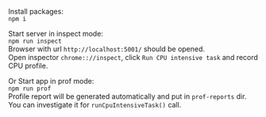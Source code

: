 Install packages:  
 `npm i`

Start server in inspect mode:  
 `npm run inspect`  
Browser with url `http://localhost:5001/` should be opened.  
Open inspector `chrome:://inspect`, click `Run CPU intensive task` and record CPU profile.


Or
Start app in prof mode:  
 `npm run prof`  
Profile report will be generated automatically and put in `prof-reports` dir.  
You can investigate it for `runCpuIntensiveTask()` call.
